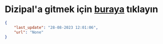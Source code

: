 # Dizipal'a gitmek için [buraya](None) tıklayın
    
```json
{
    "last_update": "28-08-2023 12:01:06",
    "url": "None"
}
```